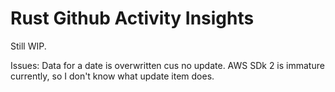 # Rust Github Activity Insights

Still WIP.


Issues: Data for a date is overwritten cus no update.
        AWS SDk 2 is immature currently, so I don't know what update item does.